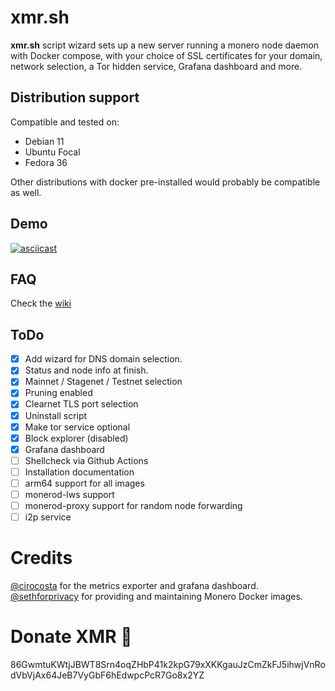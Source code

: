 # xmr.sh

**xmr.sh** script wizard sets up a new server running a monero node daemon with Docker compose, with your choice of SSL certificates for your domain, network selection, a Tor hidden service, Grafana dashboard and more.

## Distribution support

Compatible and tested on:

- Debian 11
- Ubuntu Focal
- Fedora 36

Other distributions with docker pre-installed would probably be compatible as well.

## Demo

[![asciicast](https://asciinema.org/a/DvAz3ygotWYfODOP3duvLbDfv.svg)](https://asciinema.org/a/DvAz3ygotWYfODOP3duvLbDfv)

## FAQ

Check the [wiki](https://github.com/vdo/xmr.sh/wiki/FAQ)

## ToDo

- [x] Add wizard for DNS domain selection.
- [x] Status and node info at finish.
- [x] Mainnet / Stagenet / Testnet selection
- [x] Pruning enabled
- [x] Clearnet TLS port selection
- [x] Uninstall script
- [x] Make tor service optional
- [x] Block explorer (disabled)
- [x] Grafana dashboard
- [ ] Shellcheck via Github Actions
- [ ] Installation documentation
- [ ] arm64 support for all images
- [ ] monerod-lws support
- [ ] monerod-proxy support for random node forwarding
- [ ] i2p service

# Credits

[@cirocosta](https://github.com/cirocosta) for the metrics exporter and grafana dashboard.
[@sethforprivacy](https://github.com/sethforprivacy) for providing and maintaining Monero Docker images.


# Donate XMR 🍕

86GwmtuKWtjJBWT8Srn4oqZHbP41k2kpG79xXKKgauJzCmZkFJ5ihwjVnRodVbVjAx64JeB7VyGbF6hEdwpcPcR7Go8x2YZ


